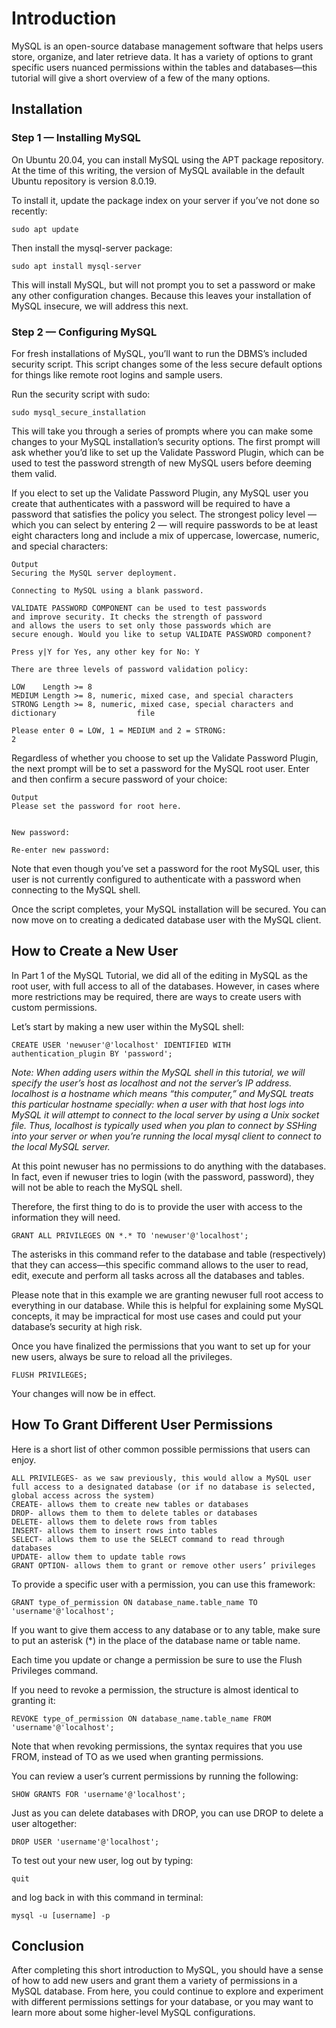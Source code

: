 # Introduction
MySQL is an open-source database management software that helps users store, organize, and later retrieve data. It has a variety of options to grant specific users nuanced permissions within the tables and databases—this tutorial will give a short overview of a few of the many options.

## Installation
### Step 1 — Installing MySQL
On Ubuntu 20.04, you can install MySQL using the APT package repository. At the time of this writing, the version of MySQL available in the default Ubuntu repository is version 8.0.19.

To install it, update the package index on your server if you’ve not done so recently:

    sudo apt update
 
Then install the mysql-server package:

    sudo apt install mysql-server
 
This will install MySQL, but will not prompt you to set a password or make any other configuration changes. Because this leaves your installation of MySQL insecure, we will address this next.

### Step 2 — Configuring MySQL
For fresh installations of MySQL, you’ll want to run the DBMS’s included security script. This script changes some of the less secure default options for things like remote root logins and sample users.

Run the security script with sudo:

    sudo mysql_secure_installation
 
This will take you through a series of prompts where you can make some changes to your MySQL installation’s security options. The first prompt will ask whether you’d like to set up the Validate Password Plugin, which can be used to test the password strength of new MySQL users before deeming them valid.

If you elect to set up the Validate Password Plugin, any MySQL user you create that authenticates with a password will be required to have a password that satisfies the policy you select. The strongest policy level — which you can select by entering 2 — will require passwords to be at least eight characters long and include a mix of uppercase, lowercase, numeric, and special characters:

    Output
    Securing the MySQL server deployment.

    Connecting to MySQL using a blank password.

    VALIDATE PASSWORD COMPONENT can be used to test passwords
    and improve security. It checks the strength of password
    and allows the users to set only those passwords which are
    secure enough. Would you like to setup VALIDATE PASSWORD component?

    Press y|Y for Yes, any other key for No: Y

    There are three levels of password validation policy:

    LOW    Length >= 8
    MEDIUM Length >= 8, numeric, mixed case, and special characters
    STRONG Length >= 8, numeric, mixed case, special characters and dictionary                  file

    Please enter 0 = LOW, 1 = MEDIUM and 2 = STRONG:
    2
Regardless of whether you choose to set up the Validate Password Plugin, the next prompt will be to set a password for the MySQL root user. Enter and then confirm a secure password of your choice:

    Output
    Please set the password for root here.


    New password: 

    Re-enter new password: 
Note that even though you’ve set a password for the root MySQL user, this user is not currently configured to authenticate with a password when connecting to the MySQL shell.

Once the script completes, your MySQL installation will be secured. You can now move on to creating a dedicated database user with the MySQL client.

## How to Create a New User

In Part 1 of the MySQL Tutorial, we did all of the editing in MySQL as the root user, with full access to all of the databases. However, in cases where more restrictions may be required, there are ways to create users with custom permissions.

Let’s start by making a new user within the MySQL shell:

    CREATE USER 'newuser'@'localhost' IDENTIFIED WITH authentication_plugin BY 'password';
 
*Note: When adding users within the MySQL shell in this tutorial, we will specify the user’s host as localhost and not the server’s IP address. localhost is a hostname which means “this computer,” and MySQL treats this particular hostname specially: when a user with that host logs into MySQL it will attempt to connect to the local server by using a Unix socket file. Thus, localhost is typically used when you plan to connect by SSHing into your server or when you’re running the local mysql client to connect to the local MySQL server.*

At this point newuser has no permissions to do anything with the databases. In fact, even if newuser tries to login (with the password, password), they will not be able to reach the MySQL shell.

Therefore, the first thing to do is to provide the user with access to the information they will need.

    GRANT ALL PRIVILEGES ON *.* TO 'newuser'@'localhost';
 
The asterisks in this command refer to the database and table (respectively) that they can access—this specific command allows to the user to read, edit, execute and perform all tasks across all the databases and tables.

Please note that in this example we are granting newuser full root access to everything in our database. While this is helpful for explaining some MySQL concepts, it may be impractical for most use cases and could put your database’s security at high risk.

Once you have finalized the permissions that you want to set up for your new users, always be sure to reload all the privileges.

    FLUSH PRIVILEGES;
 
Your changes will now be in effect.

## How To Grant Different User Permissions
Here is a short list of other common possible permissions that users can enjoy.

    ALL PRIVILEGES- as we saw previously, this would allow a MySQL user full access to a designated database (or if no database is selected, global access across the system)
    CREATE- allows them to create new tables or databases
    DROP- allows them to them to delete tables or databases
    DELETE- allows them to delete rows from tables
    INSERT- allows them to insert rows into tables
    SELECT- allows them to use the SELECT command to read through databases
    UPDATE- allow them to update table rows
    GRANT OPTION- allows them to grant or remove other users’ privileges

To provide a specific user with a permission, you can use this framework:

    GRANT type_of_permission ON database_name.table_name TO 'username'@'localhost';
 
If you want to give them access to any database or to any table, make sure to put an asterisk (*) in the place of the database name or table name.

Each time you update or change a permission be sure to use the Flush Privileges command.

If you need to revoke a permission, the structure is almost identical to granting it:

    REVOKE type_of_permission ON database_name.table_name FROM 'username'@'localhost';
 
Note that when revoking permissions, the syntax requires that you use FROM, instead of TO as we used when granting permissions.

You can review a user’s current permissions by running the following:

    SHOW GRANTS FOR 'username'@'localhost';
 
Just as you can delete databases with DROP, you can use DROP to delete a user altogether:

    DROP USER 'username'@'localhost';
 
To test out your new user, log out by typing:

    quit
 
and log back in with this command in terminal:

    mysql -u [username] -p
 
## Conclusion
After completing this short introduction to MySQL, you should have a sense of how to add new users and grant them a variety of permissions in a MySQL database. From here, you could continue to explore and experiment with different permissions settings for your database, or you may want to learn more about some higher-level MySQL configurations.